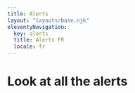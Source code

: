 ```yaml
---
title: Alerts
layout: "layouts/base.njk"
eleventyNavigation:
  key: alerts
  title: Alerts FR
  locale: fr
---
```


# Look at all the alerts

